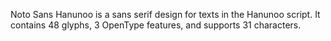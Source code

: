 Noto Sans Hanunoo is a sans serif design for texts in the Hanunoo script. It contains 48 glyphs, 3 OpenType features, and supports 31 characters.